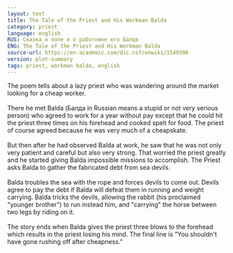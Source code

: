 ```yaml
---
layout: text
title: The Tale of the Priest and His Workman Balda
category: priest
language: english
RUS: Сказка о попе и о работнике его Балде
ENG: The Tale of the Priest and His Workman Balda
source-url: https://en-academic.com/dic.nsf/enwiki/1549390
version: plot-summary
tags: priest, workman balda, english
---
```


The poem tells about a lazy priest who was wandering around the market looking for a cheap worker.   <br><br>
There he met Balda (Балда in Russian means a stupid or not very serious person) who agreed to work for a year without pay except that he could hit the priest three times on his forehead and cooked spelt for food. The priest of course agreed because he was very much of a cheapskate.   <br><br>
But then after he had observed Balda at work, he saw that he was not only very patient and careful but also very strong. That worried the priest greatly and he started giving Balda impossible missions to accomplish. The Priest asks Balda to gather the fabricated debt from sea devils.   <br><br>
Balda troubles the sea with the rope and forces devils to come out. Devils agree to pay the debt if Balda will defeat them in running and weight carrying. Balda tricks the devils, allowing the rabbit (his proclaimed "younger brother") to run instead him, and "carrying" the horse between two legs by riding on it.   <br><br>
The story ends when Balda gives the priest three blows to the forehead which results in the priest losing his mind. The final line is "You shouldn't have gone rushing off after cheapness."  
